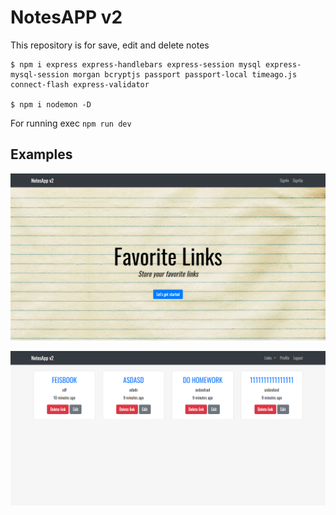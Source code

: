 # NotesAPP v2

This repository is for save, edit and delete notes

```
$ npm i express express-handlebars express-session mysql express-mysql-session morgan bcryptjs passport passport-local timeago.js connect-flash express-validator

$ npm i nodemon -D
```

For running exec `npm run dev`

## Examples

![](./docs/index.png)

![](./docs/links.png)